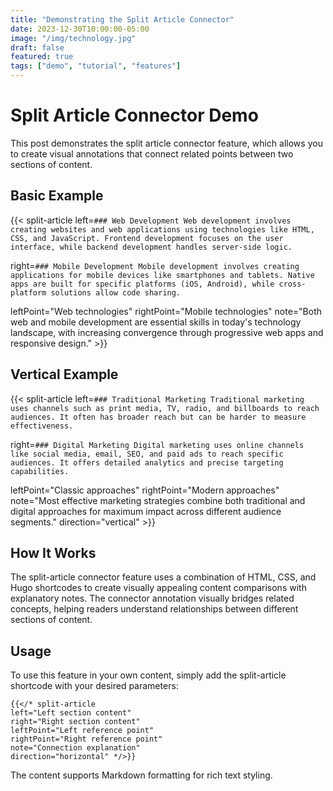 ```yaml
---
title: "Demonstrating the Split Article Connector"
date: 2023-12-30T10:00:00-05:00
image: "/img/technology.jpg"
draft: false
featured: true
tags: ["demo", "tutorial", "features"]
---
```


# Split Article Connector Demo

This post demonstrates the split article connector feature, which allows you to create visual annotations that connect related points between two sections of content.

## Basic Example

{{< split-article 
left=`### Web Development
Web development involves creating websites and web applications using technologies like HTML, CSS, and JavaScript. Frontend development focuses on the user interface, while backend development handles server-side logic.`

right=`### Mobile Development
Mobile development involves creating applications for mobile devices like smartphones and tablets. Native apps are built for specific platforms (iOS, Android), while cross-platform solutions allow code sharing.`

leftPoint="Web technologies" 
rightPoint="Mobile technologies"
note="Both web and mobile development are essential skills in today's technology landscape, with increasing convergence through progressive web apps and responsive design." >}}

## Vertical Example

{{< split-article 
left=`### Traditional Marketing
Traditional marketing uses channels such as print media, TV, radio, and billboards to reach audiences. It often has broader reach but can be harder to measure effectiveness.`

right=`### Digital Marketing
Digital marketing uses online channels like social media, email, SEO, and paid ads to reach specific audiences. It offers detailed analytics and precise targeting capabilities.`

leftPoint="Classic approaches" 
rightPoint="Modern approaches"
note="Most effective marketing strategies combine both traditional and digital approaches for maximum impact across different audience segments."
direction="vertical" >}}

## How It Works

The split-article connector feature uses a combination of HTML, CSS, and Hugo shortcodes to create visually appealing content comparisons with explanatory notes. The connector annotation visually bridges related concepts, helping readers understand relationships between different sections of content.

## Usage

To use this feature in your own content, simply add the split-article shortcode with your desired parameters:

```
{{</* split-article 
left="Left section content"
right="Right section content"
leftPoint="Left reference point"
rightPoint="Right reference point"
note="Connection explanation"
direction="horizontal" */>}}
```

The content supports Markdown formatting for rich text styling. 